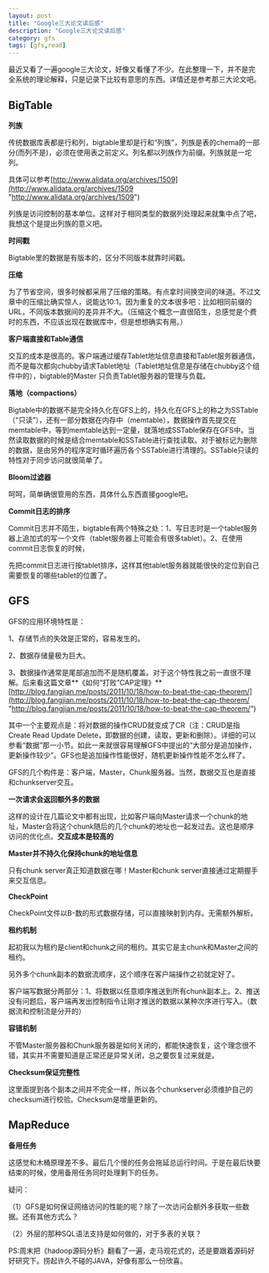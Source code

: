 ```yaml
---
layout: post
title: "Google三大论文读后感"
description: "Google三大论文读后感"
category: gfs
tags: [gfs,read]
---
```


最近又看了一遍google三大论文，好像又看懂了不少。在此整理一下，并不是完全系统的理论解释，只是记录下比较有意思的东西。详情还是参考那三大论文吧。

## BigTable ##

**列族**

传统数据库表都是行和列，bigtable里却是行和“列族”，列族是表的chema的一部分(而列不是)，必须在使用表之前定义。列名都以列族作为前缀。列族就是一坨列。  

具体可以参考[http://www.alidata.org/archives/1509](http://www.alidata.org/archives/1509 "http://www.alidata.org/archives/1509")


列族是访问控制的基本单位。这样对于相同类型的数据列处理起来就集中点了吧，我想这个是提出列族的意义吧。

**时间戳**

Bigtable里的数据是有版本的，区分不同版本就靠时间戳。


**压缩**

为了节省空间，很多时候都采用了压缩的策略。有点拿时间换空间的味道。不过文章中的压缩比确实惊人，说能达10:1。因为重复的文本很多吧：比如相同前缀的URL，不同版本数据间的差异并不大。（压缩这个概念一直很陌生，总感觉是个费时的东西，不应该出现在数据库中，但是想想确实有用。）


**客户端直接和Table通信**

交互的成本是很高的。客户端通过缓存Tablet地址信息直接和Tablet服务器通信，而不是每次都向chubby请求Tablet地址（Tablet地址信息是存储在chubby这个组件中的），bigtable的Master 只负责Tablet服务器的管理与负载。

**落地（compactions）**

Bigtable中的数据不是完全持久化在GFS上的，持久化在GFS上的称之为SSTable（“只读”），还有一部分数据在内存中（memtable），数据操作首先提交在memtable中，等到memtable达到一定量，就落地成SSTable保存在GFS中。当然读取数据的时候是结合memtable和SSTable进行查找读取。对于被标记为删除的数据，是由另外的程序定时循环遍历各个SSTable进行清理的。SSTable只读的特性对于同步访问就很简单了。

**Bloom过滤器**

呵呵，简单确很管用的东西，具体什么东西直接google吧。

**Commit日志的排序**

Commit日志并不陌生，bigtable有两个特殊之处：1、写日志时是一个tablet服务器上追加式的写一个文件（tablet服务器上可能会有很多tablet）。2、在使用commit日志恢复的时候，

先把commit日志进行按tablet排序，这样其他tablet服务器就能很快的定位到自己需要恢复的哪些tablet的位置了。

## GFS ##

GFS的应用环境特性是：

1、存储节点的失效是正常的，容易发生的。

2、数据存储量极为巨大。

3、数据操作通常是尾部追加而不是随机覆盖。对于这个特性我之前一直很不理解。后来看这篇文章**《如何“打败”CAP定理》**[http://blog.fangjian.me/posts/2011/10/18/how-to-beat-the-cap-theorem/](http://blog.fangjian.me/posts/2011/10/18/how-to-beat-the-cap-theorem/ "http://blog.fangjian.me/posts/2011/10/18/how-to-beat-the-cap-theorem/")

其中一个主要观点是：将对数据的操作CRUD就变成了CR（注：CRUD是指Create Read Update Delete，即数据的创建，读取，更新和删除）。详细的可以参看“数据”那一小节。如此一来就很容易理解GFS中提出的“大部分是追加操作，更新操作较少”。GFS也是追加操作性能很好，随机更新操作性能不怎么样了。

GFS的几个构件是：客户端，Master，Chunk服务器。当然，数据交互也是直接和chunkserver交互。

**一次请求会返回额外多的数据**

这样的设计在几篇论文中都有出现，比如客户端向Master请求一个chunk的地址，Master会将这个chunk随后的几个chunk的地址也一起发过去。这也是顺序访问的优化点。**交互成本是较高的**

**Master并不持久化保持chunk的地址信息**

只有chunk server真正知道数据在哪！Master和chunk server直接通过定期握手来交互信息。

**CheckPoint**

CheckPoint文件以B-数的形式数据存储，可以直接映射到内存。无需额外解析。

**租约机制**

起初我以为租约是client和chunk之间的租约。其实它是主chunk和Master之间的租约。

另外多个chunk副本的数据流顺序，这个顺序在客户端操作之初就定好了。

客户端写数据分两部分：1、将数据以任意顺序推送到所有chunk副本上。2、推送没有问题后，客户端再发出控制指令让刚才推送的数据以某种次序进行写入。（数据流和控制流是分开的）

**容错机制**

不管Master服务器和Chunk服务器是如何关闭的，都能快速恢复，这个理念很不错，其实并不需要知道是正常还是异常关闭，总之要恢复过来就是。

**Checksum保证完整性**

这里面提到各个副本之间并不完全一样，所以各个chunkserver必须维护自己的checksum进行校验。Checksum是增量更新的。

## MapReduce ##

**备用任务**

这感觉和木桶原理差不多。最后几个慢的任务会拖延总运行时间。于是在最后快要结束的时候，使用备用任务同时处理剩下的任务。


疑问：

（1）GFS是如何保证网络访问的性能的呢？除了一次访问会额外多获取一些数据。还有其他方式么？

（2）外层的那种SQL语法支持是如何做的，对于多表的关联？

PS:周末把《hadoop源码分析》翻看了一遍，走马观花式的，还是要跟着源码好好研究下。捞起许久不碰的JAVA，好像有那么一份欣喜。